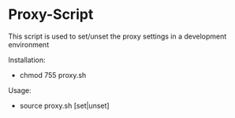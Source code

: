 # Proxy-Script

This script is used to set/unset the proxy settings in a development environment

Installation: 
* chmod 755 proxy.sh

Usage: 
* source proxy.sh [set|unset]
